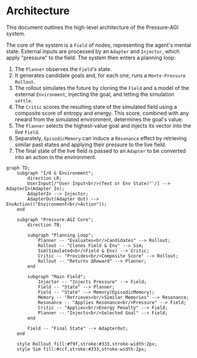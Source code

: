 # Architecture

This document outlines the high-level architecture of the Pressure-AGI system.

The core of the system is a `Field` of nodes, representing the agent's mental state. External inputs are processed by an `Adapter` and `Injector`, which apply "pressure" to the field. The system then enters a planning loop:

1.  The `Planner` observes the `Field`'s state.
2.  It generates candidate goals and, for each one, runs a `Monte-Pressure Rollout`.
3.  The rollout simulates the future by cloning the `Field` and a model of the external `Environment`, injecting the goal, and letting the simulation `settle`.
4.  The `Critic` scores the resulting state of the simulated field using a composite score of entropy and energy. This score, combined with any reward from the simulated environment, determines the goal's value.
5.  The `Planner` selects the highest-value goal and injects its vector into the *live* `Field`.
6.  Separately, `EpisodicMemory` can induce a `Resonance` effect by retrieving similar past states and applying their pressure to the live field.
7.  The final state of the live field is passed to an `Adapter` to be converted into an action in the environment.

```mermaid
graph TD;
    subgraph "I/O & Environment";
        direction LR;
        UserInput[/"User Input<br/>(Text or Env State)"'/] --> AdapterIn(Adapter In);
        AdapterIn --> Injector;
        AdapterOut(Adapter Out) --> EnvAction(("Environment<br/>Action"));
    end

    subgraph "Pressure-AGI Core";
        direction TB;
        
        subgraph "Planning Loop";
            Planner -- "Evaluates<br/>Candidates" --> Rollout;
            Rollout -- "Clones Field & Env" --> Sim;
            Sim(Simulated<br/>Field & Env) --> Critic;
            Critic -- "Provides<br/>Composite Score" --> Rollout;
            Rollout -- "Returns ΔReward" --> Planner;
        end

        subgraph "Main Field";
            Injector -- "Injects Pressure" --> Field;
            Field -- "State" --> Planner;
            Field -- "State" --> Memory(EpisodicMemory);
            Memory -- "Retrieves<br/>Similar Memories" --> Resonance;
            Resonance -- "Applies Resonance<br/>Pressure" --> Field;
            Critic -- "Applies<br/>Energy Penalty" --> Field;
            Planner -- "Injects<br/>Selected Goal" --> Field;
        end

        Field -- "Final State" --> AdapterOut;
    end
    
    style Rollout fill:#f9f,stroke:#333,stroke-width:2px;
    style Sim fill:#ccf,stroke:#333,stroke-width:2px;
``` 